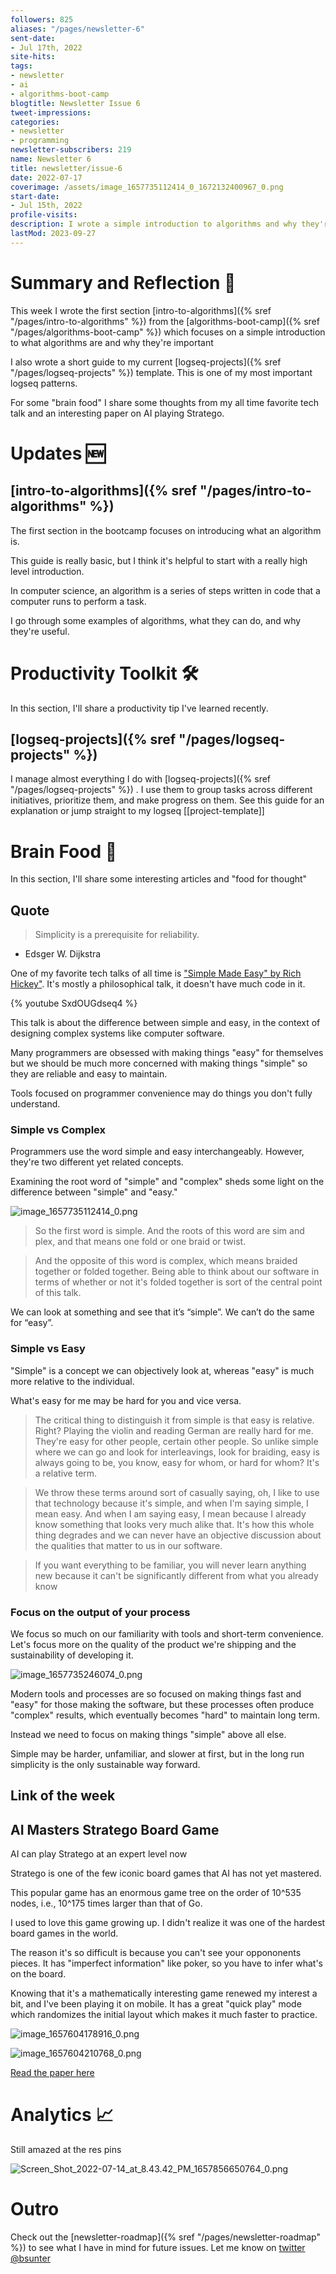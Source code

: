 ```yaml
---
followers: 825
aliases: "/pages/newsletter-6"
sent-date:
- Jul 17th, 2022
site-hits: 
tags:
- newsletter
- ai
- algorithms-boot-camp
blogtitle: Newsletter Issue 6
tweet-impressions: 
categories:
- newsletter
- programming
newsletter-subscribers: 219
name: Newsletter 6
title: newsletter/issue-6
date: 2022-07-17
coverimage: /assets/image_1657735112414_0_1672132400967_0.png
start-date:
- Jul 15th, 2022
profile-visits: 
description: I wrote a simple introduction to algorithms and why they're important and a short guide to my current logseq-projects template.
lastMod: 2023-09-27
---
```

# Summary and Reflection 🤔

This week I wrote the first section [intro-to-algorithms]({% sref "/pages/intro-to-algorithms" %}) from the [algorithms-boot-camp]({% sref "/pages/algorithms-boot-camp" %}) which focuses on a simple introduction to what algorithms are and why they're important

I also wrote a short guide to my current [logseq-projects]({% sref "/pages/logseq-projects" %}) template. This is one of my most important logseq patterns.

For some "brain food" I share some thoughts from my all time favorite tech talk and an interesting paper on AI playing Stratego.

# Updates 🆕

## [intro-to-algorithms]({% sref "/pages/intro-to-algorithms" %})

The first section in the bootcamp focuses on introducing what an algorithm is.

This guide is really basic, but I think it's helpful to start with a really high level introduction.

In computer science, an algorithm is a series of steps written in code that a computer runs to perform a task.

I go through some examples of algorithms, what they can do, and why they're useful.

# Productivity Toolkit 🛠️

In this section, I'll share a productivity tip I've learned recently.

## [logseq-projects]({% sref "/pages/logseq-projects" %})

I manage almost everything I do with [logseq-projects]({% sref "/pages/logseq-projects" %}) . I use them to group tasks across different initiatives, prioritize them, and make progress on them. See this guide for an explanation or jump straight to my logseq [[project-template]]

# Brain Food 🧠

In this section, I'll share some interesting articles and "food for thought"

## Quote

> Simplicity is a prerequisite for reliability.

- Edsger W. Dijkstra

One of my favorite tech talks of all time is ["Simple Made Easy" by Rich Hickey"](https://github.com/matthiasn/talk-transcripts/blob/master/Hickey_Rich/SimpleMadeEasy.md). It's mostly a philosophical talk, it doesn't have much code in it.

{% youtube SxdOUGdseq4 %}

This talk is about the difference between simple and easy, in the context of designing complex systems like computer software.

Many programmers are obsessed with making things "easy" for themselves but we should be much more concerned with making things "simple" so they are reliable and easy to maintain.

Tools focused on programmer convenience may do things you don't fully understand.

### Simple vs Complex

Programmers use the word simple and easy interchangeably. However, they're two different yet related concepts.

Examining the root word of "simple" and "complex" sheds some light on the difference between "simple" and "easy."

![image_1657735112414_0.png](/assets/image_1657735112414_0_1672132400967_0.png)

> So the first word is simple. And the roots of this word are sim and plex, and that means one fold or one braid or twist.

> And the opposite of this word is complex, which means braided together or folded together. Being able to think about our software in terms of whether or not it's folded together is sort of the central point of this talk.

We can look at something and see that it’s “simple”. We can’t do the same for “easy”.

### Simple vs Easy

"Simple" is a concept we can objectively look at, whereas "easy" is much more relative to the individual.

What's easy for me may be hard for you and vice versa.

> The critical thing to distinguish it from simple is that easy is relative. Right? Playing the violin and reading German are really hard for me. They're easy for other people, certain other people. So unlike simple where we can go and look for interleavings, look for braiding, easy is always going to be, you know, easy for whom, or hard for whom? It's a relative term.

> We throw these terms around sort of casually saying, oh, I like to use that technology because it's simple, and when I'm saying simple, I mean easy. And when I am saying easy, I mean because I already know something that looks very much alike that. It's how this whole thing degrades and we can never have an objective discussion about the qualities that matter to us in our software.

> If you want everything to be familiar, you will never learn anything new because it can't be significantly different from what you already know

### Focus on the output of your process

We focus so much on our familiarity with tools and short-term convenience. Let's focus more on the quality of the product we're shipping and the sustainability of developing it.

![image_1657735246074_0.png](/assets/image_1657735246074_0_1672132643414_0.png)

Modern tools and processes are so focused on making things fast and "easy" for those making the software, but these processes often produce "complex" results, which eventually becomes "hard" to maintain long term.

Instead we need to focus on making things "simple" above all else.

Simple may be harder, unfamiliar, and slower at first, but in the long run simplicity is the only sustainable way forward.

## Link of the week

## AI Masters Stratego Board Game

AI can play Stratego at an expert level now

Stratego is one of the few iconic board games that AI has not yet mastered.

This popular game has an enormous game tree on the order of 10^535 nodes, i.e., 10^175 times larger than that of Go.

I used to love this game growing up. I didn't realize it was one of the hardest board games in the world.

The reason it's so difficult is because you can't see your oppononents pieces. It has "imperfect information" like poker, so you have to infer what's on the board.

Knowing that it's a mathematically interesting game renewed my interest a bit, and I've been playing it on mobile. It has a great "quick play" mode which randomizes the initial layout which makes it much faster to practice.

![image_1657604178916_0.png](/assets/image_1657604178916_0_1672132676533_0.png)

![image_1657604210768_0.png](/assets/image_1657604210768_0_1672132696353_0.png)

[Read the paper here](https://t.co/xXagujMfmw)

# Analytics 📈

Still amazed at the res pins

![Screen_Shot_2022-07-14_at_8.43.42_PM_1657856650764_0.png](/assets/Screen_Shot_2022-07-14_at_8.43.42_PM_1657856650764_0_1672132794501_0.png)

# Outro

Check out the [newsletter-roadmap]({% sref "/pages/newsletter-roadmap" %}) to see what I have in mind for future issues. Let me know on [twitter @bsunter](https://twitter.com)
